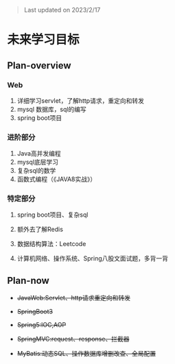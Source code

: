 > Last updated on 2023/2/17

# 未来学习目标

## Plan-overview



### Web

1. 详细学习servlet，了解http请求，重定向和转发
2. mysql 数据库，sql的编写
3. spring boot项目



### 进阶部分

1. Java高并发编程
2. mysql底层学习
3. 复杂sql的数学
4. 函数式编程（《JAVA8实战》）



### 特定部分

1. spring boot项目、复杂sql
2. 额外去了解Redis
3. 数据结构算法：Leetcode

4. 计算机网络、操作系统、Spring八股文面试题，多背一背


## Plan-now

* ~~JavaWeb:Servlet、http请求重定向和转发~~

* ~~SpringBoot3~~

* ~~Spring5:IOC,AOP~~

* ~~SpringMVC:request、response、拦截器~~

* ~~MyBatis:动态SQL、操作数据库增删改查、全局配置~~



   







